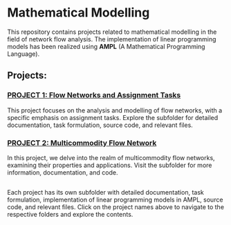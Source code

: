 # Mathematical Modelling

This repository contains projects related to mathematical modelling in the field of network flow analysis. The implementation of linear programming models has been realized using __AMPL__ (A Mathematical Programming Language).

## Projects:

### [PROJECT 1: Flow Networks and Assignment Tasks](flow_networks_and_assignment_tasks)
This project focuses on the analysis and modelling of flow networks, with a specific emphasis on assignment tasks. Explore the subfolder for detailed documentation, task formulation, source code, and relevant files.

### [PROJECT 2: Multicommodity Flow Network](multicommodity_flow_network)
In this project, we delve into the realm of multicommodity flow networks, examining their properties and applications. Visit the subfolder for more information, documentation, and code.

## 
Each project has its own subfolder with detailed documentation, task formulation, implementation of linear programming models in AMPL, source code, and relevant files. Click on the project names above to navigate to the respective folders and explore the contents.
